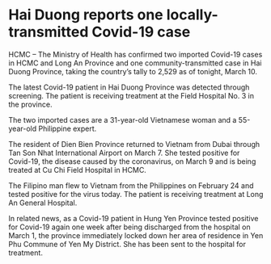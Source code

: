 # Hai Duong reports one locally-transmitted Covid-19 case

HCMC – The Ministry of Health has confirmed two imported Covid-19 cases in HCMC and Long An Province and one community-transmitted case in Hai Duong Province, taking the country’s tally to 2,529 as of tonight, March 10.

The latest Covid-19 patient in Hai Duong Province was detected through screening. The patient is receiving treatment at the Field Hospital No. 3 in the province.

The two imported cases are a 31-year-old Vietnamese woman and a 55-year-old Philippine expert.

The resident of Dien Bien Province returned to Vietnam from Dubai through Tan Son Nhat International Airport on March 7. She tested positive for Covid-19, the disease caused by the coronavirus, on March 9 and is being treated at Cu Chi Field Hospital in HCMC.

The Filipino man flew to Vietnam from the Philippines on February 24 and tested positive for the virus today. The patient is receiving treatment at Long An General Hospital.

In related news, as a Covid-19 patient in Hung Yen Province tested positive for Covid-19 again one week after being discharged from the hospital on March 1, the province immediately locked down her area of residence in Yen Phu Commune of Yen My District. She has been sent to the hospital for treatment.
